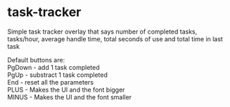 # task-tracker
Simple task tracker overlay that says number of completed tasks, tasks/hour, average handle time, total seconds of use and total time in last task

Default buttons are: <br>
PgDown - add 1 task completed <br>
PgUp - substract 1 task completed <br>
End - reset all the parameters <br>
PLUS - Makes the UI and the font bigger <br>
MINUS - Makes the UI and the font smaller
